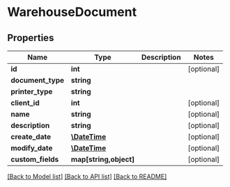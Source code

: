 # WarehouseDocument

## Properties
Name | Type | Description | Notes
------------ | ------------- | ------------- | -------------
**id** | **int** |  | [optional] 
**document_type** | **string** |  | 
**printer_type** | **string** |  | 
**client_id** | **int** |  | [optional] 
**name** | **string** |  | [optional] 
**description** | **string** |  | [optional] 
**create_date** | [**\DateTime**](\DateTime.md) |  | [optional] 
**modify_date** | [**\DateTime**](\DateTime.md) |  | [optional] 
**custom_fields** | **map[string,object]** |  | [optional] 

[[Back to Model list]](../README.md#documentation-for-models) [[Back to API list]](../README.md#documentation-for-api-endpoints) [[Back to README]](../README.md)


